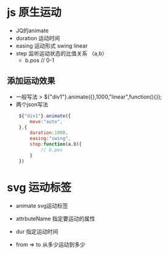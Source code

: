 # js 原生运动
+ JQ的animate
+ duration 运动时间
+ easing 运动形式 swing  linear
+ step  监听运动状态的比值关系 （a,b）
    + b.pos // 0-1
## 添加运动效果
+ 一般写法 > ${"div1"}.animate({},1000,"linear",function(){});
+ 两个json写法
    ~~~javascript 
     ${"div1"}.animate({
         move:"auto",
     },{
         duration:1000,
         easing:"swing",
         step:function(a,b){
             // b.pos
         }
     })
    ~~~
# svg 运动标签
+ animate svg运动标签

+ attrbuteName 指定要运动的属性
+ dur  指定运动时间
+ from => to 从多少运动到多少